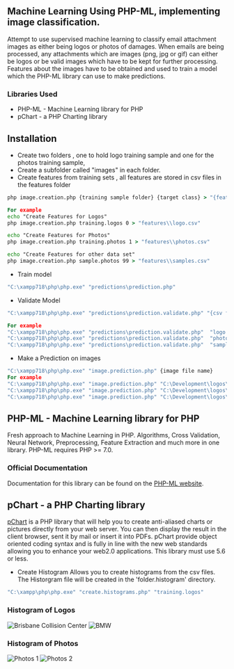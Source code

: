 ## Machine Learning Using PHP-ML, implementing image classification.
Attempt to use supervised machine learning to classify email attachment images as either being logos or photos of damages. 
When emails are being processed, any attachments which are images (png, jpg or gif) can either be logos or be valid images which have to be kept for further processing.
Features about the images have to be obtained and used to train a model which the PHP-ML library can use to make predictions.
### Libraries Used
* PHP-ML - Machine Learning library for PHP
* pChart - a PHP Charting library 

## Installation
* Create two folders , one to hold logo training sample and one for the photos training sample, 
* Create a subfolder called "images" in each folder.
* Create features from training sets , all features are stored in csv files in the features folder
```bat
php image.creation.php {training sample folder} {target class} > "{features folder}"

For example
echo "Create Features for Logos"
php image.creation.php training.logos 0 > "features\\logo.csv"

echo "Create Features for Photos"
php image.creation.php training.photos 1 > "features\\photos.csv"

echo "Create Features for other data set"
php image.creation.php sample.photos 99 > "features\\samples.csv"
```
* Train model 
```bat
"C:\xampp718\php\php.exe" "predictions\prediction.php"
```

* Validate Model
```bat
"C:\xampp718\php\php.exe" "predictions\prediction.validate.php" "{csv files in the features folder}"

For example
"C:\xampp718\php\php.exe" "predictions\prediction.validate.php"  "logo.csv"
"C:\xampp718\php\php.exe" "predictions\prediction.validate.php"  "photos.csv"
"C:\xampp718\php\php.exe" "predictions\prediction.validate.php"  "samples.csv"
```

* Make a Prediction on images
```bat
"C:\xampp718\php\php.exe" "image.prediction.php" {image file name}
For example
"C:\xampp718\php\php.exe" "image.prediction.php" "C:\Development\logos\misc.images\thumbnail_image3.jpg"
"C:\xampp718\php\php.exe" "image.prediction.php" "C:\Development\logos\misc.images\baffy.jpg"
"C:\xampp718\php\php.exe" "image.prediction.php" "C:\Development\logos\misc.images\pillow.jpg"
```


## PHP-ML - Machine Learning library for PHP
Fresh approach to Machine Learning in PHP. Algorithms, Cross Validation, Neural Network, Preprocessing, Feature Extraction and much more in one library.
PHP-ML requires PHP >= 7.0.

### Official Documentation
Documentation for this library can be found on the [PHP-ML website](http://php-ml.readthedocs.io/en/latest/).

## pChart - a PHP Charting library 
[pChart](http://www.pchart.net/) is a PHP library that will help you to create anti-aliased charts or pictures directly from your web server. You can then display the result in the client browser, sent it by mail or insert it into PDFs. pChart provide object oriented coding syntax and is fully in line with the new web standards allowing you to enhance your web2.0 applications. 
This library must use 5.6 or less.

* Create Histogram 
Allows you to create histograms from the csv files. The Historgram file will be created in the 'folder.histogram' directory.
```bat
"C:\xampp\php\php.exe" "create.histograms.php" "training.logos"
```


### Histogram of Logos
![Brisbane Collision Center](https://github.com/deltastateonline/ml-php/blob/master/training.logos/folder.histogram/brisbane.collision.center.png)
![BMW](https://github.com/deltastateonline/ml-php/blob/master/training.logos/folder.histogram/bmw_2.png)

### Histogram of Photos
![Photos 1](https://github.com/deltastateonline/ml-php/blob/master/training.photos/folder.histogram/10616_0012.png)
![Photos 2](https://github.com/deltastateonline/ml-php/blob/master/training.photos/folder.histogram/4by4.onwhite.png)